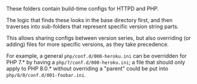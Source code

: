 These folders contain build-time configs for HTTPD and PHP.

The logic that finds these looks in the base directory first, and then traverses into sub-folders that represent specific version string parts.

This allows sharing configs between version series, but also overriding (or adding) files for more specific versions, as they take precedence.

For example, a general `php/conf.d/000-heroku.ini` can be overridden for PHP 7.* by having a `php/7/conf.d/000-heroku.ini`; a file that should only apply to PHP 8.0.* without overriding a "parent" could be put into `php/8/0/conf.d/001-foobar.ini`.
